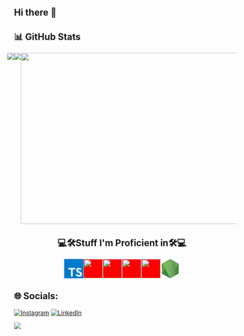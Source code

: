 ## Hi there 👋
<h2>📊 GitHub Stats</h2>
<div class="Stats" style="display: flex; justify-content: center;gap=0.5%;">
   <img src="https://github-readme-stats.vercel.app/api?username=TsedexAshu08&show_icons=true&theme=dracula&"  height=220px >
  <img src="https://github-readme-stats.vercel.app/api/top-langs/?username=TsedexAshu08&layout=donut&theme=dracula&https://github.com/TsedexAshu08/github-readme-stats)" height=220px>
   <img src="https://github-readme-streak-stats.herokuapp.com/?user=TsedexAshu08&theme=dark&hide_border=true" width=900px height=400px>
</br>
</div>

<h2 align="center">💻🛠️Stuff I'm Proficient in🛠️💻</h2>

<div align="center">

<p style="display: flex; justify-content: center;">
  <img height="45rem" width="45rem" src="https://raw.githubusercontent.com/github/explore/80688e429a7d4ef2fca1e82350fe8e3517d3494d/topics/typescript/typescript.png" />
  <img height="45rem" width="45rem" style="background-color:red;" src="https://cdn.simpleicons.org/solidity/blue" />
  <img height="45rem" width="45rem" style="background-color:red;" src="https://avatars.githubusercontent.com/u/5430905?s=40&v=4" />
  <img height="45rem" width="45rem" style="background-color:red;" src="https://github.com/NixOS.png?size=40" />
  <img height="45rem" width="45rem" style="background-color:red;" src="https://github.com/WebAssembly.png?size=40" />
  <img height="45rem" width="45rem" src="https://raw.githubusercontent.com/github/explore/80688e429a7d4ef2fca1e82350fe8e3517d3494d/topics/nodejs/nodejs.png" />
</div>

## 🌐 Socials:
[![Instagram](https://img.shields.io/badge/Instagram-%23E4405F.svg?logo=Instagram&logoColor=white)](https://instagram.com/TsedaluAshenafi) [![LinkedIn](https://img.shields.io/badge/LinkedIn-%230077B5.svg?logo=linkedin&logoColor=white)](https://linkedin.com/in/Tsedalu-Ashenafi-26634b289/) 

<img src="https://visitcount.itsvg.in/api?id=TsedexAshu08&icon=5&color=0">

